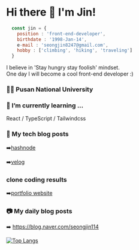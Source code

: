 # Hi there 👋 I'm Jin! 

``` javascript
  const jin = {
    position : 'front-end-developer',
    birthdate : '1998-Jan-14',
    e-mail : 'seongjin8247@gmail.com',
    hobby : ['climbing', 'hiking', 'traveling']
  }
```
I believe in 'Stay hungry stay foolish' mindset. <br/>
One day I will become a cool front-end developer :)

### 🧑‍🎓 Pusan National University 


### 🌱 I’m currently learning ... 
React / TypeScript / Tailwindcss


### 🍎 My tech blog posts
➡️[hashnode](https://seongjin.hashnode.dev/) <br/>

➡️[velog](https://velog.io/@seongjin7615)

### clone coding results
➡️[portfolio website](https://jin1401.github.io/portfolio/)

### 📷 My daily blog posts

➡️ https://blog.naver.com/seongjin114


[![Top Langs](https://github-readme-stats.vercel.app/api/top-langs/?username=jin1401)](https://github.com/anuraghazra/github-readme-stats)

